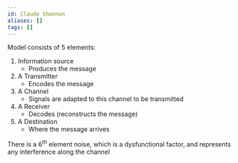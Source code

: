 ```yaml
---
id: Claude Shannon
aliases: []
tags: []
---
```


Model consists of 5 elements:

1. Information source
    - Produces the message
2. A Transmitter
    - Encodes the message 
3. A Channel
    - Signals are adapted to this channel to be transmitted
4. A Receiver 
    - Decodes (reconstructs the message)
5. A Destination
    - Where the message arrives

There is a 6$^{th}$ element noise, which is a dysfunctional factor, and represents any interference along the channel
